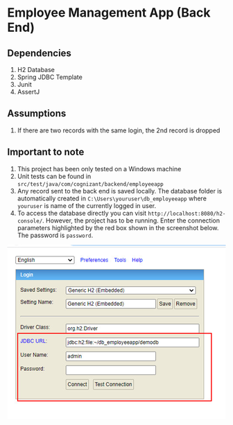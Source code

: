 # Employee Management App (Back End)

## Dependencies

1. H2 Database
2. Spring JDBC Template
3. Junit
4. AssertJ

## Assumptions

1. If there are two records with the same login, the 2nd record is dropped

## Important to note

1. This project has been only tested on a Windows machine 
2. Unit tests can be found in `src/test/java/com/cognizant/backend/employeeapp`
3. Any record sent to the back end is saved locally. The database folder is automatically created in `C:\Users\youruser\db_employeeapp` where `youruser` is name of the currently logged in user.
4. To access the database directly you can visit `http://localhost:8080/h2-console/`. However, the project has to be running. Enter the connection parameters highlighted by the red box shown in the screenshot below. The password is `password`.

![H2 database login](images/jdbclogin.jpg) 